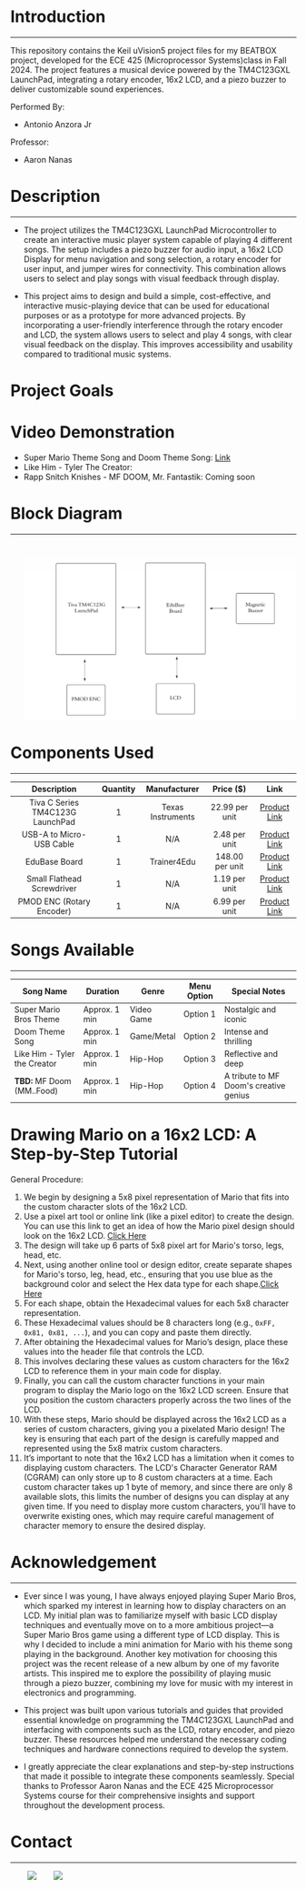 <h1>Introduction</h1>

<hr><p>This repository contains the Keil uVision5 project files for my BEATBOX project, developed for the ECE 425 (Microprocessor Systems)class in Fall 2024. The project features a musical device powered by the TM4C123GXL LaunchPad, integrating a rotary encoder, 16x2 LCD, and a piezo buzzer to deliver customizable sound experiences.
  
<p>Performed By:</p>
<ul>
  <li>Antonio Anzora Jr</li>
</ul>

<p>Professor:</p>
<ul>
  <li>Aaron Nanas</li>
</ul>
</p>
<h1>Description</h1>

<hr><ul>
<li>The project utilizes the TM4C123GXL LaunchPad Microcontroller to create an interactive music player system capable of playing 4 different songs. The setup includes a piezo buzzer for audio input, a 16x2 LCD Display for menu navigation and song selection, a rotary encoder for user input, and jumper wires for connectivity. This combination allows users to select and play songs with visual feedback through display.</li>
</ul>
<ul>
<li>This project aims to design and build a simple, cost-effective, and interactive music-playing device that can be used for educational purposes or as a prototype for more advanced projects. By incorporating a user-friendly interference through the rotary encoder and LCD, the system allows users to select and play 4 songs, with clear visual feedback on the display. This improves accessibility and usability compared to traditional music systems.</li>
</ul>

<h1>Project Goals</h1>

<h1>Video Demonstration</h1>
<ul>
  <li>Super Mario Theme Song and Doom Theme Song: <a href="https://drive.google.com/drive/folders/18Gsxb8AzG52me9FaFeyMrJjAmedufqEw">Link</a></li>
  <li>Like Him - Tyler The Creator: </li>
  <li>Rapp Snitch Knishes - MF DOOM, Mr. Fantastik: Coming soon</li>
</ul>


<h1>Block Diagram</h1>
<hr>
<ul>
  
![BeatBox_BlockDiagram](BeatBox_BlockDiagram.png)
</ul>
<h1>Components Used</h1>
<hr><p>


|         Description                   | Quantity          |    Manufacturer   |    Price ($)       |    Link       |
|         :-------------:                 |:-------------:    | :-----:            |    :-----:          |    :-----:          |
| Tiva C Series TM4C123G LaunchPad      | 1                 | Texas Instruments |   22.99 per unit   |    [Product Link](https://www.mouser.com/ProductDetail/Texas-Instruments/EK-TM4C123GXL?qs=TB%2FQ0sBK%2FGefKGr%252BQsiJWQ%3D%3D)       |
| USB-A to Micro-USB Cable              | 1                 |       N/A         |   2.48 per unit    |    [Product Link](https://www.digikey.com/en/products/detail/sparkfun-electronics/CAB-24508/22321088?gclsrc=aw.ds&&utm_adgroup=&utm_source=google&utm_medium=cpc&utm_campaign=PMax%20Shopping_Product_Low%20ROAS%20Categories&utm_term=&utm_content=&utm_id=go_cmp-20243063506_adg-_ad-__dev-c_ext-_prd-22321088_sig-CjwKCAiAmfq6BhAsEiwAX1jsZ-H07hC3CwGiLi2op_HnKewSouCI1NDJatIYMBnhYX5nmB_97Dw_4xoCQnAQAvD_BwE&gad_source=1&gclid=CjwKCAiAmfq6BhAsEiwAX1jsZ-H07hC3CwGiLi2op_HnKewSouCI1NDJatIYMBnhYX5nmB_97Dw_4xoCQnAQAvD_BwE&gclsrc=aw.ds)      |
|         EduBase Board                 | 1                 |   Trainer4Edu     |   148.00 per unit  |    [Product Link](https://www.trainer4edu.com/edubase_v2/ti_arm_tiva_msp432_launchpad.html)       |
|     Small Flathead Screwdriver        | 1                 |       N/A         |   1.19 per unit    |    [Product Link](https://www.sykessler.com/product/small-flat-head-screwdriver/)       |
|     PMOD ENC (Rotary Encoder)         | 1                 |       N/A         |   6.99 per unit    |    [Product Link](https://digilent.com/shop/pmod-enc-rotary-encoder/?srsltid=AfmBOoogCrdWyBcuDFI5qA5gxddaanvtuNNJUkPz-lh6bLyRYOKz-AXH)       |

</p>

<h1>Songs Available</h1>
<hr><p>

| Song Name                  | Duration       | Genre          | Menu Option | Special Notes                            |
|----------------------------|----------------|----------------|-------------|------------------------------------------|
| Super Mario Bros Theme     | Approx. 1 min  | Video Game     | Option 1    | Nostalgic and iconic                     |
| Doom Theme Song            | Approx. 1 min  | Game/Metal     | Option 2    | Intense and thrilling                    |
| Like Him - Tyler the Creator | Approx. 1 min| Hip-Hop        | Option 3    | Reflective and deep                      |
| **TBD:** MF Doom (MM..Food)| Approx. 1 min  | Hip-Hop        | Option 4    | A tribute to MF Doom's creative genius   |
</p>
</ul>

<h1>Drawing Mario on a 16x2 LCD: A Step-by-Step Tutorial</h1>
General Procedure:

1. We begin by designing a 5x8 pixel representation of Mario that fits into the custom character slots of the 16x2 LCD.
2. Use a pixel art tool or online link (like a pixel editor) to create the design. You can use this link to get an idea of how the Mario pixel design should look on the 16x2 LCD. [Click Here](https://chareditor.com/)
3. The design will take up 6 parts of 5x8 pixel art for Mario's torso, legs, head, etc.
4. Next, using another online tool or design editor, create separate shapes for Mario's torso, leg, head, etc., ensuring that you use blue as the background color and select the Hex data type for each shape.[Click Here]( https://maxpromer.github.io/LCD-Character-Creator/)
5. For each shape, obtain the Hexadecimal values for each 5x8 character representation.
6. These Hexadecimal values should be 8 characters long (e.g., `0xFF, 0x81, 0x81, ...`), and you can copy and paste them directly.
7. After obtaining the Hexadecimal values for Mario’s design, place these values into the header file that controls the LCD.
8. This involves declaring these values as custom characters for the 16x2 LCD to reference them in your main code for display.
9. Finally, you can call the custom character functions in your main program to display the Mario logo on the 16x2 LCD screen. Ensure that you position the custom characters properly across the two lines of the LCD.
10. With these steps, Mario should be displayed across the 16x2 LCD as a series of custom characters, giving you a pixelated Mario design! The key is ensuring that each part of the design is carefully mapped and represented using the 5x8 matrix custom characters.
11. It’s important to note that the 16x2 LCD has a limitation when it comes to displaying custom characters. The LCD's Character Generator RAM (CGRAM) can only store up to 8 custom characters at a time. Each custom character takes up 1 byte of memory, and since there are only 8 available slots, this limits the number of designs you can display at any given time. If you need to display more custom characters, you'll have to overwrite existing ones, which may require careful management of character memory to ensure the desired display.



<h1>Acknowledgement</h1>
<hr><ul>
<li>Ever since I was young, I have always enjoyed playing Super Mario Bros, which sparked my interest in learning how to display characters on an LCD. My initial plan was to familiarize myself with basic LCD display techniques and eventually move on to a more ambitious project—a Super Mario Bros game using a different type of LCD display. This is why I decided to include a mini animation for Mario with his theme song playing in the background. Another key motivation for choosing this project was the recent release of a new album by one of my favorite artists. This inspired me to explore the possibility of playing music through a piezo buzzer, combining my love for music with my interest in electronics and programming.</li>
</ul><ul>
<li>This project was built upon various tutorials and guides that provided essential knowledge on programming the TM4C123GXL LaunchPad and interfacing with components such as the LCD, rotary encoder, and piezo buzzer. These resources helped me understand the necessary coding techniques and hardware connections required to develop the system.</li>
</ul><ul>
<li>I greatly appreciate the clear explanations and step-by-step instructions that made it possible to integrate these components seamlessly. Special thanks to Professor Aaron Nanas and the ECE 425 Microprocessor Systems course for their comprehensive insights and support throughout the development process.</li>
</ul>

<h1>Contact</h1>
<hr><p><span style="margin-right: 30px;"></span><a href="https://www.linkedin.com/in/antonio-anzora-jr-877380239/"><img target="_blank" src="https://cdn.jsdelivr.net/gh/devicons/devicon/icons/linkedin/linkedin-original.svg" style="width: 10%;"></a><span style="margin-right: 30px;"></span><a href="https://github.com/Antwann03"><img target="_blank" src="https://cdn.jsdelivr.net/gh/devicons/devicon/icons/github/github-original.svg" style="width: 10%;"></a></p>
